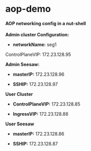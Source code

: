 # aop-demo

#### AOP networking config in a nut-shell

**Admin cluster Configuration:**

- **networkName:** seg1

ControlPlaneVIP: 172.23.128.95

**Admin Seesaw:**

- **masterIP:** 172.23.128.96
  
- **SSHIP:** 172.23.128.97


**User Cluster**

- **ControlPlaneVIP:** 172.23.128.85

- **IngressVIP:** 172.23.128.88

**User Seesaw**

 - **masterIP:** 172.23.128.86
  
 - **SSHIP:** 172.23.128.87
